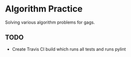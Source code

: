 # Algorithm Practice
Solving various algorithm problems for gags.

## TODO
* Create Travis CI build which runs all tests and runs pylint